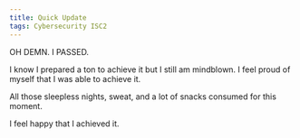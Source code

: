 ```yaml
---
title: Quick Update
tags: Cybersecurity ISC2 
---
```


OH DEMN. I PASSED.

I know I prepared a ton to achieve it but I still am mindblown. I feel proud of myself that I was able to achieve it.

All those sleepless nights, sweat, and a lot of snacks consumed for this moment.

I feel happy that I achieved it.
